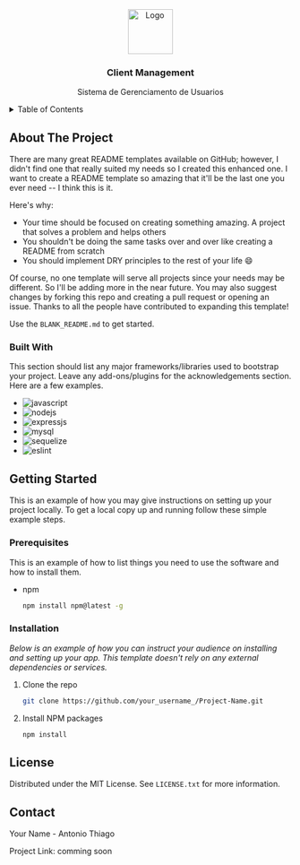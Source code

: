 <!-- PROJECT LOGO -->
<div align="center">
  <a href="https://github.com/othneildrew/Best-README-Template">
    <img src="images/logo.png" alt="Logo" width="80" height="80">
  </a>

  <h3 align="center">Client Management</h3>

  <p align="center">
    Sistema de Gerenciamento de Usuarios
  </p>
</div>


<details>
  <summary>Table of Contents</summary>
  <ol>
    <li>
      <a href="#about-the-project">About The Project</a>
      <ul>
        <li><a href="#built-with">Built With</a></li>
      </ul>
    </li>
    <li>
      <a href="#getting-started">Getting Started</a>
      <ul>
        <li><a href="#prerequisites">Prerequisites</a></li>
        <li><a href="#installation">Installation</a></li>
      </ul>
    </li>
    <li><a href="#license">License</a></li>
    <li><a href="#contact">Contact</a></li>
  </ol>
</details>


<!-- ABOUT THE PROJECT -->
## About The Project

There are many great README templates available on GitHub; however, I didn't find one that really suited my needs so I created this enhanced one. I want to create a README template so amazing that it'll be the last one you ever need -- I think this is it.

Here's why:
* Your time should be focused on creating something amazing. A project that solves a problem and helps others
* You shouldn't be doing the same tasks over and over like creating a README from scratch
* You should implement DRY principles to the rest of your life :smile:

Of course, no one template will serve all projects since your needs may be different. So I'll be adding more in the near future. You may also suggest changes by forking this repo and creating a pull request or opening an issue. Thanks to all the people have contributed to expanding this template!

Use the `BLANK_README.md` to get started.


### Built With

This section should list any major frameworks/libraries used to bootstrap your project. Leave any add-ons/plugins for the acknowledgements section. Here are a few examples.

* <img src="https://img.shields.io/badge/JavaScript-323330?style=for-the-badge&logo=javascript&logoColor=F7DF1E" alt="javascript" />
* <img src="https://img.shields.io/badge/Node.js-339933?style=for-the-badge&logo=nodedotjs&logoColor=white" alt="nodejs" />
* <img src="https://img.shields.io/badge/Express.js-000000?style=for-the-badge&logo=express&logoColor=white" alt="expressjs" />
* <img src="https://img.shields.io/badge/MySQL-005C84?style=for-the-badge&logo=mysql&logoColor=white" alt="mysql" />
* <img src="https://img.shields.io/badge/Sequelize-52B0E7?style=for-the-badge&logo=Sequelize&logoColor=white" alt="sequelize" />
* <img src="https://img.shields.io/badge/eslint-3A33D1?style=for-the-badge&logo=eslint&logoColor=white" alt="eslint" />

<!-- GETTING STARTED -->
## Getting Started

This is an example of how you may give instructions on setting up your project locally.
To get a local copy up and running follow these simple example steps.

### Prerequisites

This is an example of how to list things you need to use the software and how to install them.
* npm
  ```sh
  npm install npm@latest -g
  ```

### Installation

_Below is an example of how you can instruct your audience on installing and setting up your app. This template doesn't rely on any external dependencies or services._

1. Clone the repo
   ```sh
   git clone https://github.com/your_username_/Project-Name.git
   ```
2. Install NPM packages
   ```sh
   npm install
   ```


<!-- LICENSE -->
## License

Distributed under the MIT License. See `LICENSE.txt` for more information.


<!-- CONTACT -->
## Contact

Your Name - Antonio Thiago

Project Link: comming soon



